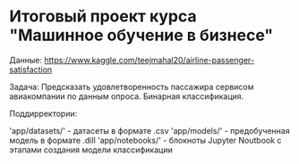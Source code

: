 # Итоговый проект курса "Машинное обучение в бизнесе"

Данные: https://www.kaggle.com/teejmahal20/airline-passenger-satisfaction

Задача: Предсказать удовлетворенность пассажира сервисом авиакомпании по данным опроса. Бинарная классификация.

Поддирректории:

'app/datasets/' - датасеты в формате .csv
'app/models/' - предобученная модель в формате .dill
'app/notebooks/' - блокноты Jupyter Noutbook с этапами создания модели классификации
